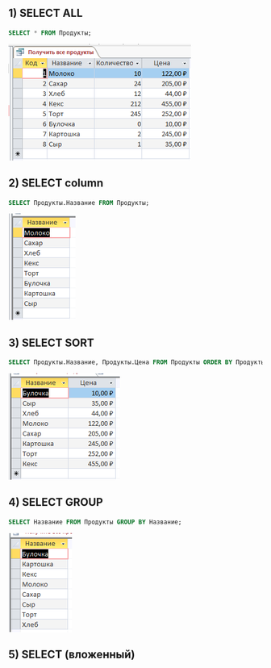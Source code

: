 ## 1) SELECT ALL
```sql
SELECT * FROM Продукты;
```
![Результат](/1.1.png)

## 2) SELECT column
```sql
SELECT Продукты.Название FROM Продукты;
```
![Результат](/1.2.png)

## 3) SELECT SORT
```sql
SELECT Продукты.Название, Продукты.Цена FROM Продукты ORDER BY Продукты.Цена;
```
![Результат](/1.3.png)

## 4) SELECT GROUP
```sql
SELECT Название FROM Продукты GROUP BY Название;
```
![Результат](/1.4.png)

## 5) SELECT (вложенный)
